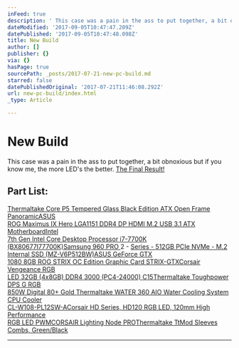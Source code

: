 ```yaml
---
inFeed: true
description: ' This case was a pain in the ass to put together, a bit obnoxious but if you know me, the more LED’s the better. '
dateModified: '2017-09-05T10:47:47.209Z'
datePublished: '2017-09-05T10:47:48.098Z'
title: New Build
author: []
publisher: {}
via: {}
hasPage: true
sourcePath: _posts/2017-07-21-new-pc-build.md
starred: false
datePublishedOriginal: '2017-07-21T11:46:08.292Z'
url: new-pc-build/index.html
_type: Article

---
```

# New Build

This case was a pain in the ass to put together, a bit obnoxious but if you know me, the more LED's the better. [The Final Result!][0]

## Part List:

[Thermaltake Core P5 Tempered Glass Black Edition ATX Open Frame Panoramic][1][ASUS   
ROG Maximus IX Hero LGA1151 DDR4 DP HDMI M.2 USB 3.1 ATX Motherboard][2][Intel   
7th Gen Intel Core Desktop Processor i7-7700K (BX80677I77700K)][3][Samsung 960 PRO ][4]2 - [Series - 512GB PCIe NVMe - M.2 Internal SSD (MZ-V6P512BW)][4][ASUS GeForce GTX   
1080 8GB ROG STRIX OC Edition Graphic Card STRIX-GTX][5][Corsair Vengeance RGB   
LED 32GB (4x8GB) DDR4 3000 (PC4-24000) C15][6][Thermaltake Toughpower DPS G RGB   
850W Digital 80+ Gold ][7][Thermaltake WATER 360 AIO Water Cooling System CPU Cooler   
CL-W108-PL12SW-A][8][Corsair HD Series, HD120 RGB LED, 120mm High Performance  
RGB LED PWM][9][CORSAIR Lighting Node PRO][10][Thermaltake TtMod Sleeves Combs, Green/Black][11]

---



[0]: https://photos.google.com/share/AF1QipNVS0Ya-I6HzJe0Om8P56Kbwgb-sdksPTvNrjQ6PBQScD1KH0kv-V0Lb9nuG3iORQ/photo/AF1QipOfwn9jILgXQUxq-eyMgqB5HGpaxAiAN6IVdRl5?key=dTBFaVBYeVlsczBaeFhhM2RvUHNjdElidzdsTUtB
[1]: https://www.amazon.com/dp/B01N4IGVSC/ref=cm_sw_r_cp_dp_T1_TfDCzbQ724K07 "Thermaltake Core P5 Tempered Glass Black Edition ATX Open Frame Panoramic Viewing Tt LCS Certified Gaming Computer Case CA-1E7-00M1WN-03"
[2]: https://www.amazon.com/dp/B01NBHXSP6/ref=cm_sw_r_cp_dp_T1_hhDCzbD4QP628 "ASUS ROG Maximus IX Hero LGA1151 DDR4 DP HDMI M.2 USB 3.1 ATX Motherboard"
[3]: https://www.amazon.com/dp/B01MXSI216/ref=cm_sw_r_cp_dp_T1_fhDCzbWE3XPWP "Intel 7th Gen Intel Core Desktop Processor i7-7700K (BX80677I77700K)"
[4]: https://www.amazon.com/dp/B01LXS4TYB/ref=cm_sw_r_cp_dp_T1_xfDCzbNQN8AZE "Samsung 960 PRO Series - 512GB PCIe NVMe - M.2 Internal SSD (MZ-V6P512BW)"
[5]: https://www.amazon.com/dp/B01GRRRRLO/ref=cm_sw_r_cp_dp_T1_4eDCzbETSAFNK "ASUS GeForce GTX 1080 8GB ROG STRIX OC Edition Graphic Card STRIX-GTX1080-O8G-GAMING"
[6]: https://www.amazon.com/dp/B06XRG59PK/ref=cm_sw_r_cp_dp_T1_bgDCzbRC8XV6V  "Corsair Vengeance RGB LED 32GB (4x8GB) DDR4 3000 (PC4-24000) C15 for DDR4 Systems PC Memory (CMR32GX4M4C3000C15)"
[7]: https://www.amazon.com/dp/B01I157UAS/ref=cm_sw_r_cp_dp_T1_UgDCzbRDRE1EB "Thermaltake Toughpower DPS G RGB 850W Digital 80+ Gold Smart Zero 256-Color RGB Fan Fully Modular ATX 12V 2.31/EPS 12V 2.92 Power Supply 10 YR Warranty PS-TPG-0850DPCGUS-R"
[8]: https://www.amazon.com/dp/B0196LP24M/ref=cm_sw_r_cp_dp_T1_ygDCzb9GPYE28 "Thermaltake WATER 360 AIO Water Cooling System CPU Cooler CL-W108-PL12SW-A"
[9]: https://www.amazon.com/dp/B01LA0R2X6/ref=cm_sw_r_cp_dp_T1_gdDCzbWVHWN9S "Corsair HD Series, HD120 RGB LED, 120mm High Performance RGB LED PWM three fans with controller"
[10]: https://www.amazon.com/dp/B01MYDTC2C/ref=cm_sw_r_cp_dp_T1_veDCzbXCCM2Y1 "CORSAIR Lighting Node PRO"
[11]: https://www.amazon.com/dp/B01IA9FEJY/ref=cm_sw_r_cp_dp_T1_7dDCzb2E2GY85 "Thermaltake TtMod Sleeve Extension Power Supply Cable Kit ATX/EPS/8-pin PCI-E/6-pin PCI-E with Combs, Green/Black"